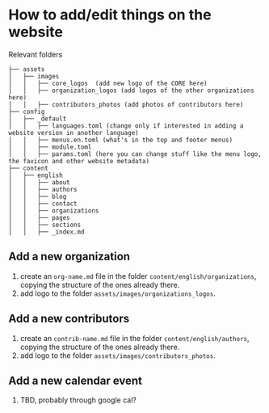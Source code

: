 # How to add/edit things on the website
Relevant folders
```
├── assets
│   ├── images
│   │   ├── core_logos  (add new logo of the CORE here)
│   │   ├── organization_logos (add logos of the other organizations here)
│   │   ├── contributors_photos (add photos of contributors here)
├── config
│   ├── _default
│   │   ├── languages.toml (change only if interested in adding a website version in another language)
│   │   ├── menus.en.toml (what's in the top and footer menus)
│   │   ├── module.toml
│   │   ├── params.toml (here you can change stuff like the menu logo, the favicon and other website metadata)
├── content
│   ├── english
│   │   ├── about
│   │   ├── authors
│   │   ├── blog
│   │   ├── contact
│   │   ├── organizations
│   │   ├── pages
│   │   ├── sections
│   │   ├── _index.md
```

## Add a new organization
1. create an `org-name.md` file in the folder `content/english/organizations`, copying the structure of the ones already there.
2. add logo to the folder `assets/images/organizations_logos`.

## Add a new contributors
1. create an `contrib-name.md` file in the folder `content/english/authors`, copying the 
structure of the ones already there.
2. add logo to the folder `assets/images/contributors_photos`.

## Add a new calendar event 
1. TBD, probably through google cal?
